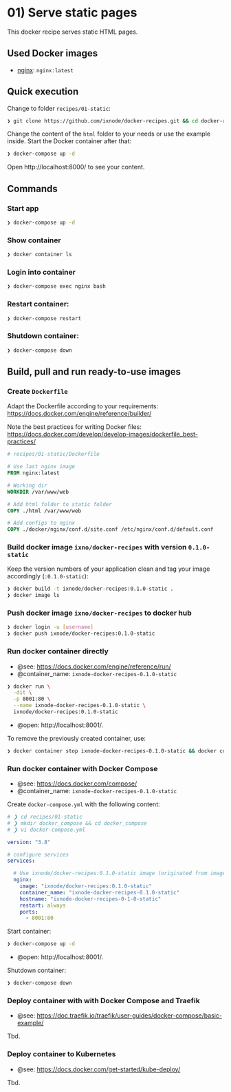 # 01) Serve static pages

This docker recipe serves static HTML pages.

## Used Docker images

* [nginx](https://hub.docker.com/_/nginx): `nginx:latest`

## Quick execution

Change to folder `recipes/01-static`:

```bash
❯ git clone https://github.com/ixnode/docker-recipes.git && cd docker-recipes/recipes/01-static
```

Change the content of the `html` folder to your needs or use the example inside. Start the Docker container after that:

```bash
❯ docker-compose up -d
```

Open http://localhost:8000/ to see your content.

## Commands

### Start app

```bash
❯ docker-compose up -d
```

### Show container

```bash
❯ docker container ls
```

### Login into container

```bash
❯ docker-compose exec nginx bash
```

### Restart container:

```bash
❯ docker-compose restart
```

### Shutdown container:

```bash
❯ docker-compose down
```

## Build, pull and run ready-to-use images

### Create `Dockerfile`

Adapt the Dockerfile according to your requirements: https://docs.docker.com/engine/reference/builder/

Note the best practices for writing Docker files: https://docs.docker.com/develop/develop-images/dockerfile_best-practices/

```dockerfile
# recipes/01-static/Dockerfile

# Use last nginx image
FROM nginx:latest

# Working dir
WORKDIR /var/www/web

# Add html folder to static folder
COPY ./html /var/www/web

# Add configs to nginx
COPY ./docker/nginx/conf.d/site.conf /etc/nginx/conf.d/default.conf
```

### Build docker image `ixno/docker-recipes` with version `0.1.0-static`

Keep the version numbers of your application clean and tag your image accordingly (`:0.1.0-static`):

```bash
❯ docker build -t ixnode/docker-recipes:0.1.0-static .
❯ docker image ls
```

### Push docker image `ixno/docker-recipes` to docker hub

```bash
❯ docker login -u [username]
❯ docker push ixnode/docker-recipes:0.1.0-static
```

### Run docker container directly

* @see: https://docs.docker.com/engine/reference/run/
* @container_name: `ixnode-docker-recipes-0.1.0-static`

```bash
❯ docker run \
  -dit \
  -p 8001:80 \
  --name ixnode-docker-recipes-0.1.0-static \
  ixnode/docker-recipes:0.1.0-static
```

* @open: http://localhost:8001/.

To remove the previously created container, use:

```bash
❯ docker container stop ixnode-docker-recipes-0.1.0-static && docker container rm ixnode-docker-recipes-0.1.0-static
```

### Run docker container with Docker Compose

* @see: https://docs.docker.com/compose/
* @container_name: `ixnode-docker-recipes-0.1.0-static`

Create `docker-compose.yml` with the following content:

```yaml
# ❯ cd recipes/01-static
# ❯ mkdir docker_compose && cd docker_compose
# ❯ vi docker-compose.yml

version: "3.8"

# configure services
services:

  # Use ixnode/docker-recipes:0.1.0-static image (originated from image nginx:latest) with the data it contains
  nginx:
    image: "ixnode/docker-recipes:0.1.0-static"
    container_name: "ixnode-docker-recipes-0.1.0-static"
    hostname: "ixnode-docker-recipes-0-1-0-static"
    restart: always
    ports:
      - 8001:80
```

Start container:

```bash
❯ docker-compose up -d
```

* @open: http://localhost:8001/.

Shutdown container:

```bash
❯ docker-compose down 
```

### Deploy container with with Docker Compose and Traefik

* @see: https://doc.traefik.io/traefik/user-guides/docker-compose/basic-example/

Tbd.

### Deploy container to Kubernetes

* @see: https://docs.docker.com/get-started/kube-deploy/

Tbd.
